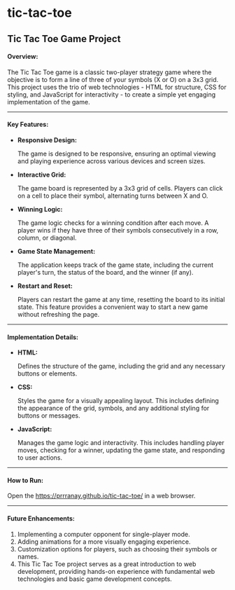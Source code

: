 # tic-tac-toe

<h2>Tic Tac Toe Game Project</h2>

<h4>Overview:</h4>
The Tic Tac Toe game is a classic two-player strategy game where the objective is to form a line of three of your symbols (X or O) on a 3x3 grid. This project uses the trio of web technologies - HTML for structure, CSS for styling, and JavaScript for interactivity - to create a simple yet engaging implementation of the game.
<hr>
<h4>Key Features:</h4>
<ul>
<li><b>Responsive Design:</b>

The game is designed to be responsive, ensuring an optimal viewing and playing experience across various devices and screen sizes.</li>

<li><b>Interactive Grid:</b>

The game board is represented by a 3x3 grid of cells. Players can click on a cell to place their symbol, alternating turns between X and O.</li>

<li><b>Winning Logic:</b>

The game logic checks for a winning condition after each move. A player wins if they have three of their symbols consecutively in a row, column, or diagonal.</li>
<li><b>Game State Management:</b>

The application keeps track of the game state, including the current player's turn, the status of the board, and the winner (if any).</li>

<li><b>Restart and Reset:</b>

Players can restart the game at any time, resetting the board to its initial state. This feature provides a convenient way to start a new game without refreshing the page.</li>
</ul>
<hr>
<h4>Implementation Details:</h4>
<ul>
<li><b>HTML:</b>

Defines the structure of the game, including the grid and any necessary buttons or elements.</li>

<li><b>CSS:</b>

Styles the game for a visually appealing layout. This includes defining the appearance of the grid, symbols, and any additional styling for buttons or messages.</li>

<li><b>JavaScript:</b>

Manages the game logic and interactivity. This includes handling player moves, checking for a winner, updating the game state, and responding to user actions.</li>
</ul>
<hr>
<h4>How to Run:</h4>

Open the https://prrranay.github.io/tic-tac-toe/ in a web browser.
<hr>
<h4>Future Enhancements:</h4>
<ol>
<li>Implementing a computer opponent for single-player mode.</li>
<li>Adding animations for a more visually engaging experience.</li>
<li>Customization options for players, such as choosing their symbols or names.</li>
<li>This Tic Tac Toe project serves as a great introduction to web development, providing hands-on experience with fundamental web technologies and basic game development concepts.</li>
</ol>
